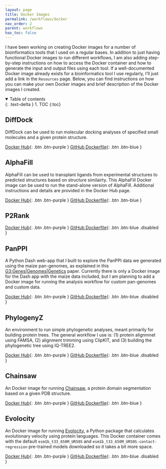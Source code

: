 ```yaml
---
layout: page
title: Docker Images
permalink: /workflows/docker
nav_order: 2
parent: workflows
has_toc: false
---
```


I have been working on creating Docker images for a number of bioinformatics tools that I used on a regular bases. In addition to just having functional Docker images to run different workflows, I am also adding step-by-step instructions on how to access the Docker container and how to generate the input and output files using each tool. If a well-documented Docker image already exists for a bioinformatics tool I use regularly, I'll just add a link in the `Resources` page. Below, you can find instructions on how you can make your own Docker images and brief description of the Docker images I created. 

<details open markdown="block">
  <summary>
    Table of contents
  </summary>
  {: .text-delta }
1. TOC
{:toc}
</details>

## DiffDock

DiffDock can be used to run molecular docking analyses of specified small molecules and a given protein structure. 

[Docker Hub](https://hub.docker.com/r/externelly/diffdock){: .btn .btn-purple }
[GitHub Dockerfile](https://github.com/eporetsky/workflows/blob/main/Docker/DiffDock/Dockerfile){: .btn .btn-blue }

## AlphaFill

AlphaFill can be used to transplant ligands from experimental structures to predicted structures based on structure similairty. This AlphaFill Docker image can be used to run the stand-alone version of AlphaFill. Additional instructions and details are provided in the Docker Hub page.

[Docker Hub](https://hub.docker.com/r/externelly/alphafill){: .btn .btn-purple }
[GitHub Dockerfile](https://github.com/eporetsky/workflows/blob/main/Docker/AlphaFill/Dockerfile){: .btn .btn-blue }

## P2Rank

[Docker Hub](https://hub.docker.com/r/externelly/p2rank){: .btn .btn-purple }
[GitHub Dockerfile](){: .btn .btn-blue  .disabled }

## PanPPI

A Python Dash web-app that I built to explore the PanPPI data we generated using the maize pan-genomes, as explained in this [G3:Genes\|Genomes\|Genetics](https://academic.oup.com/g3journal/advance-article/doi/10.1093/g3journal/jkae059/7630293) paper. Currently there is only a Docker image for the Dash app with the maize data included, but I am planning to add a Docker image for running the analysis workflow for custom pan-genomes and custom data.

[Docker Hub](https://hub.docker.com/r/externelly/panppi){: .btn .btn-purple }
[GitHub Dockerfile](){: .btn .btn-blue  .disabled }

## PhylogenyZ

An environment to run simple phylogenetic analyses, meant primarily for building protein trees. The general workflow I use is: (1) protein alignmnet using FAMSA, (2) alignment trimming using ClipKIT, and (3) building the phylogenetic tree using IQ-TREE2.

[Docker Hub](https://hub.docker.com/r/externelly/phylogenyz){: .btn .btn-purple }
[GitHub Dockerfile](){: .btn .btn-blue  .disabled }

## Chainsaw

An Docker image for running [Chainsaw](https://github.com/JudeWells/chainsaw), a protein domain segmentation based on a given PDB structure. 

[Docker Hub](https://hub.docker.com/r/externelly/chainsaw){: .btn .btn-purple }
[GitHub Dockerfile](https://github.com/eporetsky/workflows/blob/main/Docker/Chainsaw/Dockerfile){: .btn .btn-blue }

## Evolocity

An Docker image for running [Evolocity](https://github.com/brianhie/evolocity), a Python package that calculates evolutionary velocity using protein languages. This Docker container comes with the default `esm1b_t33_650M_UR50S` and `esm1b_t33_650M_UR50S-contact-regression` pre-trained models downloaded so it takes a bit more space.

[Docker Hub](https://hub.docker.com/repository/docker/externelly/evolocity/general){: .btn .btn-purple }
[GitHub Dockerfile](){: .btn .btn-blue  .disabled }